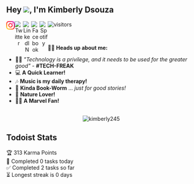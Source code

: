 ## Hey <img src="https://media.giphy.com/media/hvRJCLFzcasrR4ia7z/giphy.gif" width="25px">, I'm Kimberly Dsouza

<div align="center">

<a href="https://www.instagram.com/kimberly__dsouza/">
  <img align="left" title="Instagram - @kimberly__dsouza" alt="Instagram" width="22px" src="https://raw.githubusercontent.com/brainifii/brainifii/master/Static/instagram.svg" />
</a>

<a href="https://twitter.com/KimberlyDsouz17">
  <img align="left" title="Twitter - @kimberlydsouz5" alt="Twitter" width="22px" src="https://raw.githubusercontent.com/peterthehan/peterthehan/master/assets/twitter.svg" />
</a>

<a href="https://www.linkedin.com/in/kimberly-d%E2%80%99souza-83421b205/">
  <img align="left" title="LinkedIN - kimberly-d'souza" alt="LinkedIN" width="22px" src="https://raw.githubusercontent.com/peterthehan/peterthehan/master/assets/linkedin.svg" />
</a>

<a href="https://www.facebook.com/kimberly.dsouza.511/">
    <img align="left" title="Facebook - Kimberly Dsouza" alt="Facebook" title="Facebook" width="22px" src="https://raw.githubusercontent.com/peterthehan/peterthehan/master/assets/facebook.svg">
</a>

<a href="https://open.spotify.com/user/wpl3zakny4yfnmobf9vzjafg2?si=134561e8b33b422a">
  <img align="left" title="Spotify - Kimberly Dsouza" alt="Spotify" width="22px" src="https://raw.githubusercontent.com/peterthehan/peterthehan/master/assets/spotify.svg" />
</a>

</div>

![visitors](https://visitor-badge.glitch.me/badge?page_id=kimberly245.kimberly245)

</br>

💁‍♀️ **Heads up about me:**
</br>
* 👩‍💻 *"Technology is a privilege, and it needs to be used for the greater good"* - **#TECH-FREAK**
* 💻 **A Quick Learner!**
* 🎶 **Music is my daily therapy!**
* 📘 **Kinda Book-Worm** ... *just for good stories!* 
* 🌱 **Nature Lover!**
* 🦸‍♀️ **A Marvel Fan!**

<p align="center">
</br>
<img src="https://github-readme-stats.vercel.app/api?username=kimberly245&show_icons=true&bg_color=0D1117&text_color=D9D9D9&border_radius=30&include_all_commits=true&count_private=true&custom_title=My GitHub Stats" alt="kimberly245" />
</p>

## Todoist Stats

<!-- TODO-IST:START -->
🏆  313 Karma Points           
🌸  Completed 0 tasks today           
✅  Completed 2 tasks so far           
⏳  Longest streak is 0 days
<!-- TODO-IST:END -->